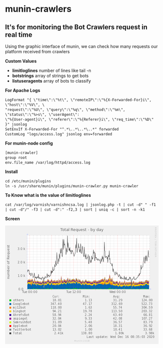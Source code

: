 # munin-crawlers

## It's for monitoring the Bot Crawlers request in real time

Using the graphic interface of munin, we can check how many requests our platform received from crawlers

__Custom Values__

* __limitloglines__ number of lines like tail -n
* __botstrings__ array of strings to get bots
* __listuseragents__ array of bots to classify

__For Apache Logs__

```
LogFormat "{ \"time\":\"%t\", \"remoteIP\":\"%{X-Forwarded-For}i\", \"host\":\"%V\", \
"request\":\"%U\", \"query\":\"%q\", \"method\":\"%m\", \"status\":\"%>s\", \"userAgent\":
\"%{User-agent}i\", \"referer\":\"%{Referer}i\", \"req_time\":\"%D\" }" jsonlog
SetEnvIf X-Forwarded-For "^.*\..*\..*\..*" forwarded
CustomLog "logs/access.log" jsonlog env=forwarded
```

__For munin-node config__

```
[munin-crawler]
group root
env.file_name /var/log/httpd/access.log
```

__Install__

```
cd /etc/munin/plugins
ln -s /usr/share/munin/plugins/munin-crawler.py munin-crawler
```

__To Know what is the value of limitloglines__
```
cat /var/log/varnish/varnishncsa.log | jsonlog.php -t | cut -d" " -f1 | cut -d"/" -f3 | cut -d":" -f2,3 | sort | uniq -c | sort -n -k1
```

__Screen__

![Screnn](Doc/img/munin_crawler-day.png)
